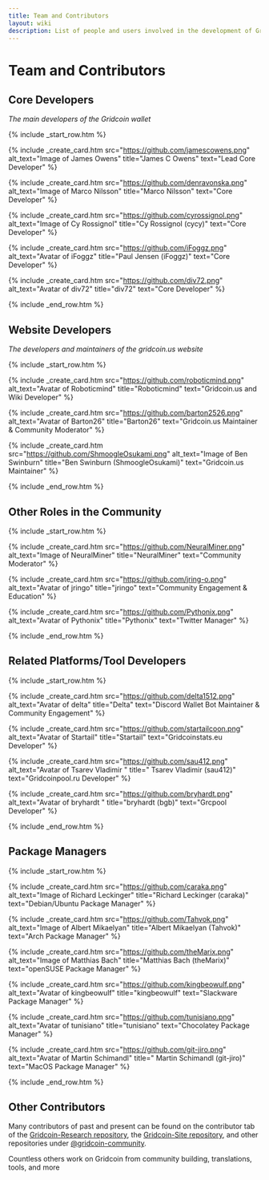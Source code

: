 ```yaml
---
title: Team and Contributors
layout: wiki
description: List of people and users involved in the development of Gridcoin
---
```


# Team and Contributors

## Core Developers 

*The main developers of the Gridcoin wallet*

{% include _start_row.htm %}

{% include _create_card.htm
src="https://github.com/jamescowens.png"
alt_text="Image of James Owens"
title="James C Owens"
text="Lead Core Developer"
%}

{% include _create_card.htm
src="https://github.com/denravonska.png"
alt_text="Image of Marco Nilsson"
title="Marco Nilsson"
text="Core Developer"
%}


{% include _create_card.htm
src="https://github.com/cyrossignol.png"
alt_text="Image of Cy Rossignol"
title="Cy Rossignol (cycy)"
text="Core Developer"
%}


{% include _create_card.htm
src="https://github.com/iFoggz.png"
alt_text="Avatar of iFoggz"
title="Paul Jensen (iFoggz)"
text="Core Developer"
%}

{% include _create_card.htm
src="https://github.com/div72.png"
alt_text="Avatar of div72"
title="div72"
text="Core Developer"
%}


{% include _end_row.htm %}

## Website Developers
*The developers and maintainers of the gridcoin.us website*

{% include _start_row.htm %}

{% include _create_card.htm
src="https://github.com/roboticmind.png"
alt_text="Avatar of Roboticmind"
title="Roboticmind"
text="Gridcoin.us and Wiki Developer"
%}


{% include _create_card.htm
src="https://github.com/barton2526.png"
alt_text="Avatar of Barton26"
title="Barton26"
text="Gridcoin.us Maintainer & Community Moderator"
%}

{% include _create_card.htm
src="https://github.com/ShmoogleOsukami.png"
alt_text="Image of Ben Swinburn"
title="Ben Swinburn (ShmoogleOsukami)"
text="Gridcoin.us Maintainer"
%}

{% include _end_row.htm %}


## Other Roles in the Community
{% include _start_row.htm %}

{% include _create_card.htm
src="https://github.com/NeuralMiner.png"
alt_text="Image of NeuralMiner"
title="NeuralMiner"
text="Community Moderator"
%}


{% include _create_card.htm
src="https://github.com/jring-o.png"
alt_text="Avatar of jringo"
title="jringo"
text="Community Engagement & Education"
%}


{% include _create_card.htm
src="https://github.com/Pythonix.png"
alt_text="Avatar of Pythonix"
title="Pythonix"
text="Twitter Manager"
%}

{% include _end_row.htm %}

## Related Platforms/Tool Developers
{% include _start_row.htm %}


{% include _create_card.htm
src="https://github.com/delta1512.png"
alt_text="Avatar of delta"
title="Delta"
text="Discord Wallet Bot Maintainer & Community Engagement"
%}

{% include _create_card.htm
src="https://github.com/startailcoon.png"
alt_text="Avatar of Startail"
title="Startail"
text="Gridcoinstats.eu Developer"
%}


{% include _create_card.htm
src="https://github.com/sau412.png"
alt_text="Avatar of Tsarev Vladimir "
title=" Tsarev Vladimir (sau412)"
text="Gridcoinpool.ru Developer"
%}

{% include _create_card.htm
src="https://github.com/bryhardt.png"
alt_text="Avatar of bryhardt "
title="bryhardt (bgb)"
text="Grcpool Developer"
%}

{% include _end_row.htm %}


## Package Managers
{% include _start_row.htm %}

{% include _create_card.htm
src="https://github.com/caraka.png"
alt_text="Image of Richard Leckinger"
title="Richard Leckinger (caraka)"
text="Debian/Ubuntu Package Manager"
%}

{% include _create_card.htm
src="https://github.com/Tahvok.png"
alt_text="Image of Albert Mikaelyan"
title="Albert Mikaelyan (Tahvok)"
text="Arch Package Manager"
%}

{% include _create_card.htm
src="https://github.com/theMarix.png"
alt_text="Image of Matthias Bach"
title="Matthias Bach (theMarix)"
text="openSUSE Package Manager"
%}

{% include _create_card.htm
src="https://github.com/kingbeowulf.png"
alt_text="Avatar of kingbeowulf"
title="kingbeowulf"
text="Slackware Package Manager"
%}

{% include _create_card.htm
src="https://github.com/tunisiano.png"
alt_text="Avatar of tunisiano"
title="tunisiano"
text="Chocolatey Package Manager"
%}

{% include _create_card.htm
src="https://github.com/git-jiro.png"
alt_text="Avatar of Martin Schimandl"
title=" Martin Schimandl (git-jiro)"
text="MacOS Package Manager"
%}

{% include _end_row.htm %}



## Other Contributors
Many contributors of past and present can be found on the contributor tab of the [Gridcoin-Research repository](https://github.com/gridcoin-community/Gridcoin-Research/graphs/contributors),
the [Gridcoin-Site repository](https://github.com/gridcoin-community/Gridcoin-Site/graphs/contributors), and
other repositories under [@gridcoin-community](https://github.com/gridcoin-community/).

Countless others work on Gridcoin from community building, translations,
tools, and more